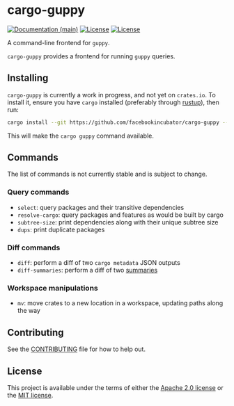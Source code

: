 # cargo-guppy

[![Documentation (main)](https://img.shields.io/badge/docs-main-brightgreen)](https://facebookincubator.github.io/cargo-guppy/rustdoc/cargo_guppy/)
[![License](https://img.shields.io/badge/license-Apache-green.svg)](../LICENSE-APACHE)
[![License](https://img.shields.io/badge/license-MIT-green.svg)](../LICENSE-MIT)

A command-line frontend for `guppy`.

`cargo-guppy` provides a frontend for running `guppy` queries.

## Installing

`cargo-guppy` is currently a work in progress, and not yet on `crates.io`. To install it, ensure
you have `cargo` installed (preferably through [rustup](https://rustup.rs/)), then run:

```bash
cargo install --git https://github.com/facebookincubator/cargo-guppy --branch main cargo-guppy
```

This will make the `cargo guppy` command available.

## Commands

The list of commands is not currently stable and is subject to change.

### Query commands

* `select`: query packages and their transitive dependencies
* `resolve-cargo`: query packages and features as would be built by cargo
* `subtree-size`: print dependencies along with their unique subtree size
* `dups`: print duplicate packages

### Diff commands

* `diff`: perform a diff of two `cargo metadata` JSON outputs
* `diff-summaries`: perform a diff of two [summaries](https://github.com/facebookincubator/cargo-guppy/tree/main/guppy-summaries)

### Workspace manipulations

* `mv`: move crates to a new location in a workspace, updating paths along the way

## Contributing

See the [CONTRIBUTING](../CONTRIBUTING.md) file for how to help out.

## License

This project is available under the terms of either the [Apache 2.0 license](../LICENSE-APACHE) or the [MIT
license](../LICENSE-MIT).

<!--
README.md is generated from README.tpl by cargo readme. To regenerate:

cargo install cargo-readme
cargo readme > README.md
-->
